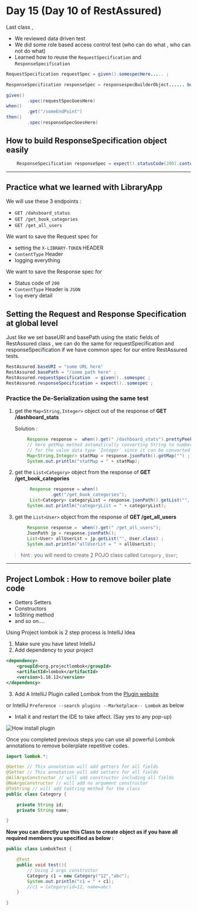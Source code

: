 # Day 15 (Day 10 of RestAssured)

Last class ,

* We reviewed data driven test 
* We did some role based access control test (who can do what , who can not do what)
* Learned how to reuse the `RequestSpecification` and `ResponseSpecification`

```java
RequestSpecification requestSpec = given().somespecHere..... ; 

ResponseSpecification responseSpec = responsespecBuilderObject...... build() ; 

given()
        .spec(requestSpecGoesHere)
when()
        .get("/someEndPoint")
then()
        .spec(responseSpecGoesHere)

```
##  How to build ResponseSpecification object easily 

```java 
    ResponseSpecification responseSpec = expect().statusCode(200).contentType(ContentType.JSON) ; 
```
----
## Practice what we learned with LibraryApp 

We will use these 3 endpoints : 
* `GET /dahsboard_status`
* `GET /get_book_categories`
* `GET /get_all_users`

We want to save the Request spec for 
  * setting the `X-LIBRARY-TOKEN` HEADER 
  * `ContentType` Header 
  * logging everything 

We want to save the Response spec for 
  * Status code of `200`
  * `ContentType` Header is `JSON` 
  * `log` every detail


## Setting the Request and Response Specification at global level
 Just like we set baseURI and basePath using the static fields of RestAssured class , 
 we can do the same for requestSpecification and responseSpecification if we have 
 common spec for our entire RestAssured tests. 
 ```java 
RestAssured.baseURI = "some URL here"
RestAssured.basePath = "/some path here" ;
RestAssured.requestSpecification  = given()..somespec ;
RestAssured.responseSpecification = expect()..somespec ; 
 ```

 ### Practice the De-Serialization using the same test 
 1. get the `Map<String,Integer>` object out of the response of **GET /dashboard_stats**

    Solution : 
```java
        Response response =  when().get(" /dashboard_stats").prettyPeek();
        // here getMap method automatically converting String to number
        // for the value data type `Integer` since it can be converted
        Map<String,Integer> statMap = response.jsonPath().getMap("") ;
        System.out.println("statMap = " + statMap);
```
 2. get the `List<Category>` object from the response of **GET /get_book_categories**
```java
         Response response = when()
                 .get("/get_book_categories");
         List<Category> categoryList = response.jsonPath().getList("", Category.class) ;
        System.out.println("categoryList = " + categoryList);
```
 3. get the `List<User>` object from the response of **GET /get_all_users**
```java 
        Response response =  when().get(" /get_all_users");
        JsonPath jp = response.jsonPath();
        List<User> allUserLst = jp.getList("", User.class) ;
        System.out.println("allUserLst = " + allUserLst);
```

>hint : you will need to create 2 POJO class called `Category` , `User`; 
----
## Project Lombok : How to remove boiler plate code
* Getters Setters 
* Constructors 
* toString method 
* and so on.... 

Using Project lombok is 2 step process is IntelliJ Idea
1. Make sure you have latest IntelliJ 
2. Add dependency to your project 
```xml
<dependency>
    <groupId>org.projectlombok</groupId>
    <artifactId>lombok</artifactId>
    <version>1.18.12</version>
</dependency>
 ```
3. Add A IntelliJ Plugin called Lombok from the [Plugin website]("https://plugins.jetbrains.com/plugin/6317-lombok") 

or IntelliJ `Preference --search plugins --Marketplace-- Lombok` as below
* Intall it and restart the IDE to take affect. (Say yes to any pop-up) 

![How install plugin](../../resources/gifs/How_To_Install_Lombok_Plugin_in_IntelliJ.gif "How to do install plugin")

Once you completed previous steps you can use all powerful Lombok annotations to remove boilerplate repetitive codes. 

```Java 
import lombok.*;

@Getter // This annotation will add getters for all fields
@Setter // This annotation will add setters for all fields
@AllArgsConstructor // will add constructor including all fields
@NoArgsConstructor // will add no argument constructor
@ToString // will add toString method for the class
public class Category {

    private String id;
    private String name;

}
```

**Now you can directly use this Class to create object as if you have all required members you specified as below :**
```Java
public class LombokTest {

    @Test
    public void test(){
        // Using 2 args constructor
        Category c1 = new Category("12","abc");
        System.out.println("c1 = " + c1);
        //c1 = Category(id=12, name=abc)
    }

}
```



